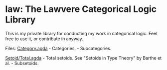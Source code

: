 law: The Lawvere Categorical Logic Library
===

This is my private library for conducting my work in categorical
logic.  Feel free to use it, or contribute in anyway.

Files:
  [Category.agda](Category.agda)
    - Categories.
    - Subcategories.

  [Setoid/Total.agda](Setoid/Total.agda)
    - Total setoids.  See "Setoids in Type Theory" by Barthe et al.
    - Subsetoids.
